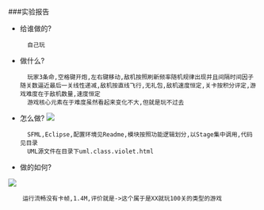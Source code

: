 ###实验报告


* 给谁做的?


		自己玩

* 做什么?


		玩家3条命,空格键开炮,左右键移动,敌机按照刷新频率随机规律出现并且间隔时间因子随关数逼近最后一关线性递减,敌机按直线飞行,无礼包,敌机速度恒定,关卡按积分评定,游戏难度在于敌机数量,速度恒定
		游戏核心元素在于难度虽然看起来变化不大,但就是玩不过去
		

* 怎么做?
![](https://lc4t.me/wp-content/uploads/2015/06/4.jpg)
	
		SFML,Eclipse,配置环境见Readme,模块按照功能逻辑划分,以Stage集中调用,代码见目录
		UML源文件在目录下uml.class.violet.html

* 做的如何?

![](https://lc4t.me/wp-content/uploads/2015/06/3.jpg)
		
		运行流畅没有卡帧,1.4M,评价就是->这个属于是XX就玩100关的类型的游戏	
